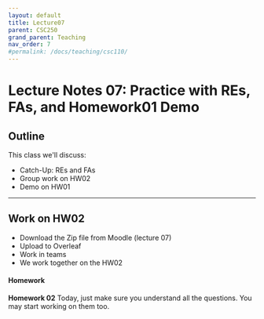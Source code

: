 ```yaml
---
layout: default
title: Lecture07
parent: CSC250
grand_parent: Teaching
nav_order: 7
#permalink: /docs/teaching/csc110/
---  
```



Lecture Notes 07: Practice with REs, FAs, and Homework01 Demo
=============================================================

  

## Outline ##


This class we'll discuss:

* Catch-Up: REs and FAs
* Group work on HW02
* Demo on HW01

 

* * *

Work on HW02
-------------------------------------

  * Download the Zip file from Moodle (lecture 07)
  * Upload to Overleaf
  * Work in teams
  * We work together on the HW02

<!-- 
* * *

Demos for HW01
-------------------------------------

  * I will wshow a randomized order of Demos by team number
  * Each Team: Open your HW01 PDF in one computer
  * Choose who presents what BEFORE I show up
  * Each problem/person: 
     * Give a 10-20 second intro to the problem
     * Give a 30-to-60-second explanation of your answer

 -->
 
#### Homework

**Homework 02** Today, just make sure you understand all the questions. You may start working on them too.

  
